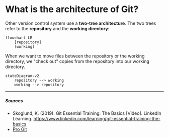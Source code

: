 # What is the architecture of Git?
Other version control system use a **two-tree architecture**. The two trees refer to the **repository** and the **working directory**:

``` mermaid
flowchart LR
    [repository]
    [working]
```

When we want to move files between the repository or the working directory, we "check out" copies from the repository into our working directory.

``` mermaid
stateDiagram-v2
    repository --> working
    working --> repository
```

***

##### Sources
- Skoglund, K. (2019). Git Essential Training: The Basics [Video]. LinkedIn Learning. https://www.linkedin.com/learning/git-essential-training-the-basics
- [Pro Git](hhttps://git-scm.com/book/en/v2)